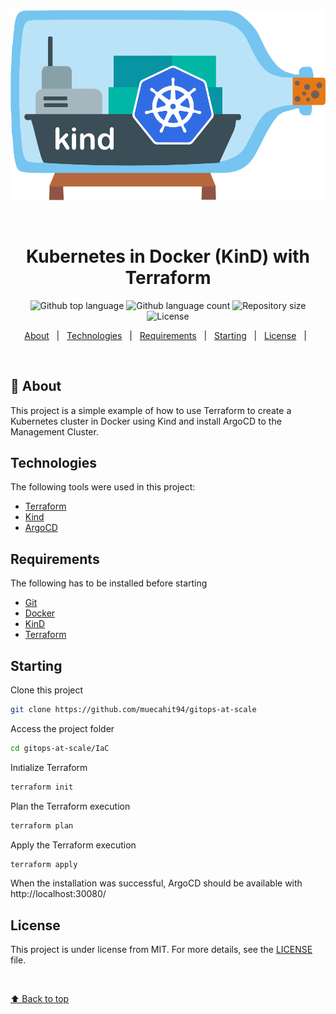 <div align="center" id="top"> 
  <img src="./kind.png" alt="Kind Tf" />

&#xa0;

</div>

<h1 align="center">Kubernetes in Docker (KinD) with Terraform</h1>

<p align="center">
  <img alt="Github top language" src="https://img.shields.io/github/languages/top/devenes/kind-terraform?color=56BEB8">
  <img alt="Github language count" src="https://img.shields.io/github/languages/count/devenes/kind-terraform?color=56BEB8">
  <img alt="Repository size" src="https://img.shields.io/github/repo-size/devenes/kind-terraform?color=56BEB8">
  <img alt="License" src="https://img.shields.io/github/license/devenes/kind-terraform?color=56BEB8">
</p>


<p align="center">
  <a href="#dart-about">About</a> &#xa0; | &#xa0; 
  <a href="#rocket-technologies">Technologies</a> &#xa0; | &#xa0;
  <a href="#white_check_mark-requirements">Requirements</a> &#xa0; | &#xa0;
  <a href="#checkered_flag-starting">Starting</a> &#xa0; | &#xa0;
  <a href="#memo-license">License</a> &#xa0; | &#xa0;
</p>

<br>

## 🎯 About

This project is a simple example of how to use Terraform to create a Kubernetes cluster in Docker using Kind and install ArgoCD to the Management Cluster.

## Technologies

The following tools were used in this project:

- [Terraform](https://www.terraform.io/)
- [Kind](https://kind.sigs.k8s.io/)
- [ArgoCD](https://argo-cd.readthedocs.io/en/stable/)

## Requirements
The following has to be installed before starting
 - [Git](https://git-scm.com)
 - [Docker](https://www.docker.com/)
 - [KinD](https://kind.sigs.k8s.io/)
 - [Terraform](https://www.terraform.io/)

## Starting

Clone this project

```bash
git clone https://github.com/muecahit94/gitops-at-scale
```

Access the project folder

```bash
cd gitops-at-scale/IaC
```

Inıtialize Terraform

```bash
terraform init
```

Plan the Terraform execution

```bash
terraform plan
```

Apply the Terraform execution

```bash
terraform apply
```

When the installation was successful, ArgoCD should be available with http://localhost:30080/ 

## License

This project is under license from MIT. For more details, see the [LICENSE](LICENSE) file.

&#xa0;

<a href="#top">⬆️ Back to top</a>
